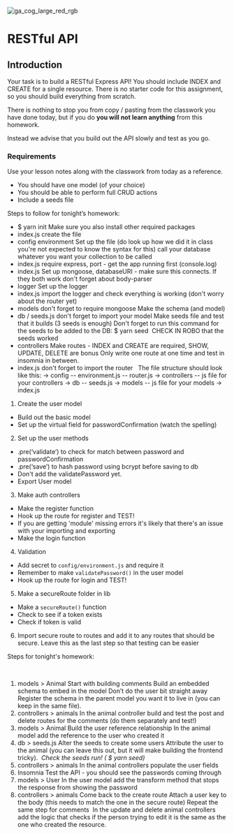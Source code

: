 ![ga_cog_large_red_rgb](https://cloud.githubusercontent.com/assets/40461/8183776/469f976e-1432-11e5-8199-6ac91363302b.png)

# RESTful API

## Introduction

Your task is to build a RESTful Express API! You should include INDEX and CREATE for a single resource. There is no starter code for this assignment, so you should build everything from scratch.

There is nothing to stop you from copy / pasting from the classwork you have done today, but if you do **you will not learn anything** from this homework.

Instead we advise that you build out the API slowly and test as you go.

### Requirements

Use your lesson notes along with the classwork from today as a reference.

* You should have one model (of your choice)
* You should be able to perform full CRUD actions
* Include a seeds file

Steps to follow for tonight’s homework:
​
- $ yarn init 
Make sure you also install other required packages 
​
- index.js
create the file 
​
- config environment
Set up the file (do look up how we did it in class you're not expected to know the syntax for this)
call your database whatever you want your collection to be called
​
- index.js
require express, port - get the app running first (console.log)
​
- index.js
Set up mongoose, databaseURI - make sure this connects. If they both work don't forget about body-parser
​
- logger
Set up the logger
​
- index.js 
import the logger and check everything is working (don't worry about the router yet)
​
- models
don't forget to require mongoose
Make the schema (and model)
​
- db / seeds.js
don't forget to import your model
Make seeds file and test that it builds (3 seeds is enough)
Don't forget to run this command for the seeds to be added to the DB:
$ yarn seed 
​
CHECK IN ROBO that the seeds worked
​
- controllers
Make routes - INDEX and CREATE are required, 
SHOW, UPDATE, DELETE are bonus
Only write one route at one time and test in insomnia in between. 
​
- index.js
don't forget to import the router 
​
​
The file structure should look like this:
-> config
   -- environment.js
   -- router.js
-> controllers
   -- js file for your controllers
-> db
   -- seeds.js
-> models
   -- js file for your models
-> index.js


1. Create the user model
- Build out the basic model
- Set up the virtual field for passwordConfirmation (watch the spelling)
​
2. Set up the user methods
- .pre(‘validate’) to check for match between password and passwordConfirmation
- .pre(‘save’) to hash password using bcrypt before saving to db
- Don't add the validatePassword yet.
- Export User model
​
3. Make auth controllers
- Make the register function
- Hook up the route for register and TEST!
- If you are getting 'module' missing errors it's likely that there's an issue with your importing and exporting
- Make the login function
​
4. Validation
- Add secret to `config/environment.js` and require it
- Remember to make `validatePassword()` in the user model
- Hook up the route for login and TEST!
​
5. Make a secureRoute folder in lib
- Make a `secureRoute()` function
- Check to see if a token exists
- Check if token is valid
​
6. Import secure route to routes and add it to any routes that should be secure. Leave this as the last step so that testing can be easier

Steps for tonight's homework: 

​
1. models > Animal
Start with building comments
Build an embedded schema to embed in the model
Don’t do the user bit straight away
​
Register the schema in the parent model you want it to live in (you can keep in the same file). 
​
2. controllers > animals
In the animal controller build and test the post and delete routes for the comments (do them separately and test!)
​
3. models > Animal
Build the user reference relationship
In the animal model add the reference to the user who created it
​
4. db > seeds.js
Alter the seeds to create some users
Attribute the user to the animal (you can leave this out, but it will make building the frontend tricky). 
​
*Check the seeds run! ( $ yarn seed)*
​
5. controllers > animals
In the animal controllers populate the user fields
​
6. Insomnia
Test  the API - you should see the passwords coming through
​
7. models > User
In the user model add the transform method that stops the response from showing the password
​
8. controllers > animals
Come back to the create route
Attach a user key to the body (this needs to match the one in the secure route)
​
Repeat the same step for comments
​
In the update and delete animal controllers add the logic that checks if the person trying to edit it is the same as the one who created the resource.